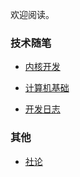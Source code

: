 欢迎阅读。

### 技术随笔
- [内核开发](kernel-developing/index.md)

- [计算机基础](cs-basics/index.md)

- [开发日志](dev-blogs/index.md)

### 其他
- [社论](editorial/index.md)